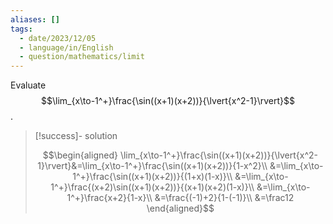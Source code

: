 ```yaml
---
aliases: []
tags:
  - date/2023/12/05
  - language/in/English
  - question/mathematics/limit
---
```


Evaluate $$\lim_{x\to-1^+}\frac{\sin((x+1)(x+2))}{\lvert{x^2-1}\rvert}$$.

> [!success]- solution
>
> $$\begin{aligned}
> \lim_{x\to-1^+}\frac{\sin((x+1)(x+2))}{\lvert{x^2-1}\rvert}&=\lim_{x\to-1^+}\frac{\sin((x+1)(x+2))}{1-x^2}\\
> &=\lim_{x\to-1^+}\frac{\sin((x+1)(x+2))}{(1+x)(1-x)}\\
> &=\lim_{x\to-1^+}\frac{(x+2)\sin((x+1)(x+2))}{(x+1)(x+2)(1-x)}\\
> &=\lim_{x\to-1^+}\frac{x+2}{1-x}\\
> &=\frac{(-1)+2}{1-(-1)}\\
> &=\frac12
> \end{aligned}$$
